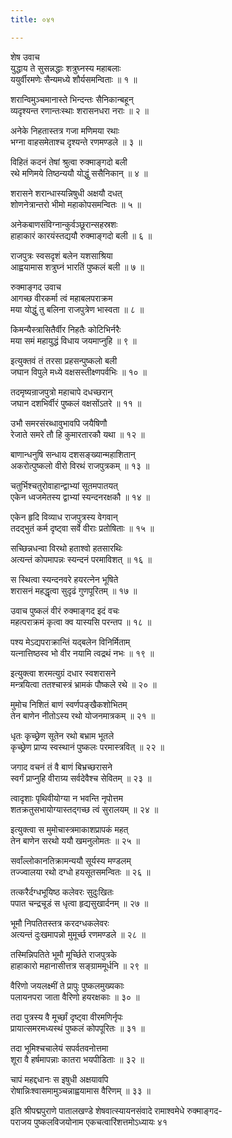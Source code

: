 ```yaml
---
title: ०४१

---
```

शेष उवाच  
युद्धाय ते सुसन्नद्धाः शत्रुघ्नस्य महाबलाः  
ययुर्वीरमणेः सैन्यमध्ये शौर्यसमन्विताः ॥ १ ॥


शरान्विमुञ्चमानास्ते भिन्दन्तः सैनिकान्बहून्  
व्यदृश्यन्त रणान्तःस्थाः शरासनधरा नराः ॥ २ ॥


अनेके निहतास्तत्र गजा मणिमया रथाः  
भग्ना वाहसमेताश्च दृश्यन्ते रणमण्डले ॥ ३ ॥


विहितं कदनं तेषां श्रुत्वा रुक्माङ्गदो बली  
रथे मणिमये तिष्ठन्ययौ योद्धुं ससैनिकान् ॥ ४ ॥


शरासने शरान्धास्यन्निषुधी अक्षयौ दधत्  
शोणनेत्रान्तरो भीमो महाकोपसमन्वितः ॥ ५ ॥


अनेकबाणसंविग्नान्कुर्वञ्छूरान्सहस्रशः  
हाहाकारं कारयंस्तद्ययौ रुक्माङ्गदो बली ॥ ६ ॥


राजपुत्रः स्वसदृशं बलेन यशसाश्रिया  
आह्वयामास शत्रुघ्नं भारतिं पुष्कलं बली ॥ ७ ॥


रुक्माङ्गद उवाच  
आगच्छ वीरकर्मा त्वं महाबलपराक्रम  
मया योद्धुं तु बलिना राजपुत्रेण भास्वता ॥ ८ ॥


किमन्यैस्त्रासितैर्वीर निहतैः कोटिभिर्नरैः  
मया समं महायुद्धं विधाय जयमाप्नुहि ॥ ९ ॥


इत्युक्तवं तं तरसा प्रहसन्पुष्कलो बली  
जघान विपुले मध्ये वक्षसस्तीक्ष्णपर्वभिः ॥ १० ॥


तदमृष्यन्राजपुत्रो महाचापे दधच्छरान्  
जघान दशभिर्वीरं पुष्कलं वक्षसोंऽतरे ॥ ११ ॥


उभौ समरसंरब्धावुभावपि जयैषिणौ  
रेजाते समरे तौ हि कुमारतारकौ यथा ॥ १२ ॥


बाणान्धनुषि सन्धाय दशसङ्ख्यान्महाशितान्  
अकरोत्पुष्कलो वीरो विरथं राजपुत्रकम् ॥ १३ ॥


चतुर्भिश्चतुरोवाहान्द्वाभ्यां सूतमपातयत्  
एकेन ध्वजमेतस्य द्वाभ्यां स्यन्दनरक्षकौ ॥ १४ ॥


एकेन हृदि विव्याध राजपुत्रस्य वेगवान्  
तदद्भुतं कर्म दृष्ट्वा सर्वे वीराः प्रतोषिताः ॥ १५ ॥


सच्छिन्नधन्वा विरथो हताश्वो हतसारथिः  
अत्यन्तं कोपमापन्नः स्यन्दनं परमाविशत् ॥ १६ ॥


स स्थित्वा स्यन्दनवरे हयरत्नेन भूषिते  
शरासनं महद्धृत्वा सुदृढं गुणपूरितम् ॥ १७ ॥


उवाच पुष्कलं वीरं रुक्माङ्गद इदं वचः  
महत्पराक्रमं कृत्वा क्व यास्यसि परन्तप ॥ १८ ॥


पश्य मेऽद्यपराक्रान्तिं यद्बलेन विनिर्मिताम्  
यत्नात्तिष्ठस्व भो वीर नयामि त्वद्रथं नभः ॥ १९ ॥


इत्युक्त्वा शरमत्युग्रं दधार स्वशरासने  
मन्त्रयित्वा ततश्चास्त्रं भ्रामकं पौष्कले रथे ॥ २० ॥


मुमोच निशितं बाणं स्वर्णपङ्खैकशोभितम्  
तेन बाणेन नीतोऽस्य रथो योजनमात्रकम् ॥ २१ ॥


धृतः कृच्छ्रेण सूतेन रथो बभ्राम भूतले  
कृच्छ्रेण प्राप्य स्वस्थानं पुष्कलः परमास्त्रवित् ॥ २२ ॥


जगाद वचनं तं वै बाणं बिभ्रच्छरासने  
स्वर्गं प्राप्नुहि वीराग्र्य सर्वदेवैश्च सेवितम् ॥ २३ ॥


त्वादृशाः पृथिवीयोग्या न भवन्ति नृपोत्तम  
शतक्रतुसभायोग्यास्तद्गच्छ त्वं सुरालयम् ॥ २४ ॥


इत्युक्त्वा स मुमोचास्त्रमाकाशप्रापकं महत्  
तेन बाणेन सरथो ययौ खमनुलोमतः ॥ २५ ॥


सर्वांल्लोकानतिक्रामन्ययौ सूर्यस्य मण्डलम्  
तज्ज्वालया रथो दग्धो हयसूतसमन्वितः ॥ २६ ॥


तत्करैर्दग्धभूयिष्ठ कलेवरः सुदुःखितः  
पपात चन्द्रचूडं स धृत्वा हृद्यसुखार्दनम् ॥ २७ ॥


भूमौ निपतितस्तत्र करदग्धकलेवरः  
अत्यन्तं दुःखमापन्नो मुमूर्च्छ रणमण्डले ॥ २८ ॥


तस्मिन्निपतिते भूमौ मूर्च्छिते राजपुत्रके  
हाहाकारो महानासीत्तत्र सङ्ग्राममूर्धनि ॥ २९ ॥


वैरिणो जयलक्ष्मीं ते प्रापुः पुष्कलमुख्यकाः  
पलायनपरा जाता वैरिणो हयरक्षकाः ॥ ३० ॥


तदा पुत्रस्य वै मूर्च्छां दृष्ट्वा वीरमणिर्नृपः  
प्रायात्समरमध्यस्थं पुष्कलं कोपपूरितः ॥ ३१ ॥


तदा भूमिश्चचालेयं सपर्वतवनोत्तमा  
शूरा वै हर्षमापन्नाः कातरा भयपीडिताः ॥ ३२ ॥


चापं महद्दधानः स इषुधी अक्षयावपि  
रोषान्निःश्वासमामुञ्चन्नाह्वयामास वैरिणम् ॥ ३३ ॥


इति श्रीपद्मपुराणे पातालखण्डे शेषवात्स्यायनसंवादे रामाश्वमेधे रुक्माङ्गद-  
पराजय पुष्कलविजयोनाम एकचत्वारिंशत्तमोऽध्यायः ४१